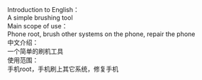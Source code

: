 Introduction to English：
<br>
A simple brushing tool
<br>
Main scope of use：
<br>
Phone root, brush other systems on the phone, repair the phone
<br>
中文介绍：
<br>
一个简单的刷机工具
<br>
使用范围：
<br>
手机root，手机刷上其它系统，修复手机
<br>
